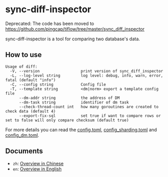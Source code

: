 # sync-diff-inspector

Deprecated: The code has been moved to https://github.com/pingcap/tiflow/tree/master/sync_diff_inspector

sync-diff-inspector is a tool for comparing two database's data.

## How to use

```shell
Usage of diff:
  -V, --version                  print version of sync_diff_inspector
  -L, --log-level string         log level: debug, info, warn, error, fatal (default "info")
  -C, --config string            Config file
  -T, --template string          <dm|norm> export a template config file
      --dm-addr string           the address of DM
      --dm-task string           identifier of dm task
      --check-thread-count int   how many goroutines are created to check data (default 4)
      --export-fix-sql           set true if want to compare rows or set to false will only compare checksum (default true)
```

For more details you can read the [config.toml](./config/config.toml), [config_sharding.toml](./config/config_sharding.toml) and [config_dm.toml](./config/config_dm.toml).

## Documents
- `zh`: [Overview in Chinese](https://docs.pingcap.com/zh/tidb/stable/sync-diff-inspector-overview)
- `en`: [Overview in English](https://docs.pingcap.com/tidb/stable/sync-diff-inspector-overview)
